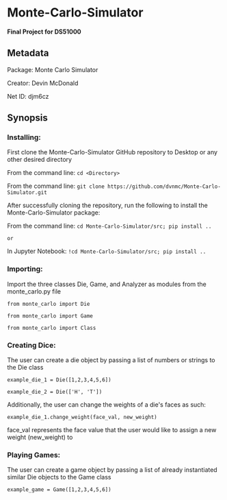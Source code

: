 # Monte-Carlo-Simulator
**Final Project for DS51000**


## Metadata
Package: Monte Carlo Simulator

Creator: Devin McDonald

Net ID: djm6cz


## Synopsis

### Installing:

  First clone the Monte-Carlo-Simulator GitHub repository to Desktop or any other desired directory

  From the command line: `cd <Directory>`

  From the command line: `git clone https://github.com/dvnmc/Monte-Carlo-Simulator.git`

  After successfully cloning the repository, run the following to install the Monte-Carlo-Simulator package:

  From the command line: `cd Monte-Carlo-Simulator/src; pip install ..`

    or

  In Jupyter Notebook: `!cd Monte-Carlo-Simulator/src; pip install ..`


### Importing:

  Import the three classes Die, Game, and Analyzer as modules from the monte_carlo.py file

  `from monte_carlo import Die`

  `from monte_carlo import Game`

  `from monte_carlo import Class`


### Creating Dice:

  The user can create a die object by passing a list of numbers or strings to the Die class

  `example_die_1 = Die([1,2,3,4,5,6])`

  `example_die_2 = Die(['H', 'T'])`

  Additionally, the user can change the weights of a die's faces as such:

  `example_die_1.change_weight(face_val, new_weight)`

  face_val represents the face value that the user would like to assign a new weight (new_weight) to


### Playing Games:

  The user can create a game object by passing a list of already instantiated similar Die objects to the Game class

  `example_game = Game([1,2,3,4,5,6])`








